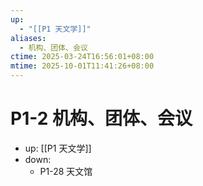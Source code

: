 ```yaml
---
up:
  - "[[P1 天文学]]"
aliases:
  - 机构、团体、会议
ctime: 2025-03-24T16:56:01+08:00
mtime: 2025-10-01T11:41:26+08:00
---
```


# P1-2 机构、团体、会议

- up: [[P1 天文学]]
- down:	
	- P1-28 天文馆
	
